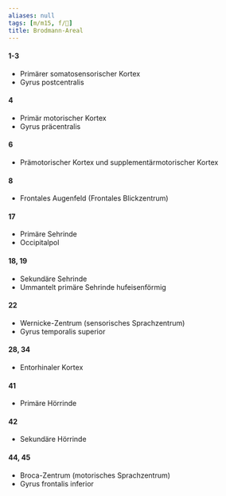 ```yaml
---
aliases: null
tags: [m/m15, f/🧠]
title: Brodmann-Areal
---
```

#### 1-3
- Primärer somatosensorischer Kortex
- Gyrus postcentralis
#### 4
- Primär motorischer Kortex
- Gyrus präcentralis
#### 6
- Prämotorischer Kortex und supplementärmotorischer Kortex
#### 8
- Frontales Augenfeld (Frontales Blickzentrum)
#### 17
- Primäre Sehrinde
- Occipitalpol
#### 18, 19
- Sekundäre Sehrinde
- Ummantelt primäre Sehrinde hufeisenförmig
#### 22
- Wernicke-Zentrum (sensorisches Sprachzentrum)
- Gyrus temporalis superior
#### 28, 34
- Entorhinaler Kortex
#### 41
- Primäre Hörrinde
#### 42
- Sekundäre Hörrinde
#### 44, 45
- Broca-Zentrum (motorisches Sprachzentrum)
- Gyrus frontalis inferior